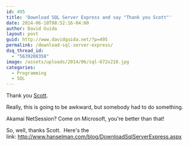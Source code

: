```yaml
---
id: 495
title: 'Download SQL Server Express and say "Thank you Scott"'
date: 2014-06-18T08:52:16-04:00
author: David Guida
layout: post
guid: http://www.davidguida.net/?p=495
permalink: /download-sql-server-express/
dsq_thread_id:
  - "5639208358"
image: /assets/uploads/2014/06/sql-672x218.jpg
categories:
  - Programming
  - SQL
---
```

Thank you <a title="Scott" href="http://www.hanselman.com/" target="_blank">Scott</a>.

Really, this is going to be awkward, but somebody had to do something.

Akamai NetSession? Come on Microsoft, you're better than that!

So, well, thanks Scott.  Here's the link: <a title="Download SQL Server Express" href="http://www.hanselman.com/blog/DownloadSqlServerExpress.aspx" target="_blank">http://www.hanselman.com/blog/DownloadSqlServerExpress.aspx</a>

&nbsp;

&nbsp;

&nbsp;

<div class="post-details-footer-widgets">
</div>